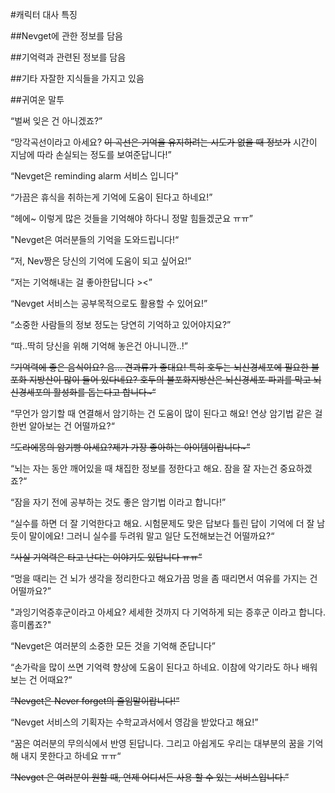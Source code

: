 #캐릭터 대사 특징

##Nevget에 관한 정보를 담음

##기억력과 관련된 정보를 담음

##기타 자잘한 지식들을 가지고 있음

##귀여운 말투


“벌써 잊은 건 아니겠죠?”

“망각곡선이라고 아세요? ~~이 곡선은 기억을 유지하려는 시도가 없을 때 정보가~~  시간이 지남에 따라 손실되는 정도를 보여준답니다!”

“Nevget은 reminding alarm 서비스 입니다”

“가끔은 휴식을 취하는게 기억에 도움이 된다고 하네요!”

“헤에~ 이렇게 많은 것들을 기억해야 하다니 정말 힘들겠군요 ㅠㅠ”

"Nevget은 여러분들의 기억을 도와드립니다!“

“저, Nev짱은 당신의 기억에 도움이 되고 싶어요!” 

“저는 기억해내는 걸 좋아한답니다 ><”

“Nevget 서비스는 공부목적으로도 활용할 수 있어요!”

“소중한 사람들의 정보 정도는 당연히 기억하고 있어야지요?”

“따..딱히 당신을 위해 기억해 놓은건 아니니깐..!”

~~“기억력에 좋은 음식이요?
음... 견과류가 좋대요!
특히 호두는 뇌신경세포에 필요한 불포화 지방산이 많이 들어 있다네요?
호두의 불포화지방산은 뇌신경세포 파괴를 막고 뇌신경세포의 활성화를
돕는다고 합니다~“~~

“무언가 암기할 때 연결해서 암기하는 건 도움이 많이 된다고 해요!
연상 암기법 같은 걸 한번 알아보는 건 어떨까요?“

~~“도라에몽의 암기빵 아세요?제가 가장 좋아하는 아이템이랍니다~”~~

“뇌는 자는 동안 깨어있을 때 채집한 정보를 정한다고 해요.
잠을 잘 자는건 중요하겠죠?“

“잠을 자기 전에 공부하는 것도 좋은 암기법 이라고 합니다!”

“실수를 하면 더 잘 기억한다고 해요.
시험문제도 맞은 답보다 틀린 답이 기억에 더 잘 남듯이 말이에요!
그러니 실수를 두려워 말고 일단 도전해보는건 어떨까요?“

~~“사실 기억력은 타고 난다는 이야기도 있답니다 ㅠㅠ”~~

“멍을 때리는 건 뇌가 생각을 정리한다고 해요가끔 멍을 좀 때리면서 여유를 가지는 건 어떨까요?”

"과잉기억증후군이라고 아세요?
세세한 것까지 다 기억하게 되는 증후군 이라고 합니다. 흥미롭죠?"

“Nevget은 여러분의 소중한 모든 것을 기억해 준답니다”

“손가락을 많이 쓰면 기억력 향상에 도움이 된다고 하네요.
이참에 악기라도 하나 배워보는 건 어때요?“

~~“Nevget은 Never forget의 줄임말이랍니다!”~~

“Nevget 서비스의 기획자는 수학교과서에서 영감을 받았다고 해요!”

“꿈은 여러분의 무의식에서 반영 된답니다.
그리고 아쉽게도 우리는 대부분의 꿈을 기억해 내지 못한다고 하네요 ㅠㅠ“

~~“Nevget 은 여러분이 원할 때, 언제 어디서든 사용 할 수 있는 서비스입니다.”~~
